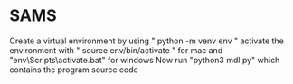 # SAMS

Create a virtual environment by using " python -m venv env " 
activate the environment with " source env/bin/activate " for mac and "env\Scripts\activate.bat" for windows
Now run "python3 mdl.py" which contains the program source code
